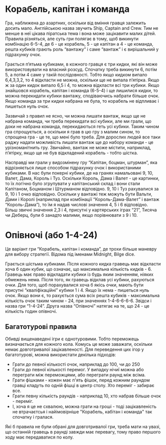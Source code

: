 # Корабель, капітан і команда

Гра, наближена до азартних, оскільки від вміння гравця залежить досить мало.
Англійською назва звучить Ship, Captain and Crew. 
Тим не менше в неї цікава піратська тема і вона може зацікавити малих дітей. 
Правила різняться, але суть гри полягає в тому, щоб викинути комбінацію 6-5-4, де 6 - це корабель, 5 - це капітан а 4 - це команда, решта кубиків грають роль “вантажу” і саме “вантаж” і є вирішальний у підрахунку очок.

Грається п’ятьма кубиками, в кожного гравця є три кидки, які він може використовувати на власний розсуд. 
Спочатку треба викинути 6, потім 5, а потім 4 саме у такій послідовності. 
Тобто якщо кидком випало 6,4,3,3,2, то 4 відкласти не можна, оскільки ще не випала п’ятірка. 
Якщо ж за один кидок випало 6,5 і 4, то можна відкласти всі три кубики. 
Якщо знайшовся корабель, капітан і команда (6-5-4) і ще лишилися кидки, то можна перекидати кубики вантажу, сподіваючись набрати більше очок. 
Якщо команда за три кидки набрана не була, то корабель не відпливає і пишеться нуль очок.

Зазвичай з правил не ясно, чи можна лишати вантаж, якщо ще не набрана команда, чи треба перекидати всі кубики, але ми грали, що доки не набрана команда, перекидаються геть усі кубики. 
Таким чином гра спрощується, а оскільки я грав в цю гру з малим сином, то спрощена гра - це те, що мені було треба. 
Для дорослих людей все таки раджу надати можливість лишати вантаж ще до набору команди - це урізноманітнить гру. 
Звичайно, вантаж не може містити, наприклад, п’ятірку, якщо ще не був відкладений корабель - тобто шістка.

Насправді ми грали у видозмінену гру “Капітан, боцман, штурман”, яка відрізняється лише способом підрахунку очок і використаними кубиками. 
В нас були покерні кубики, де на гранях намальовані 9, 10, Валет, Дама, Король і Туз. 
Оскільки Король, Дама і Валет - це картинки, то їх логічно було згрупувати у капітанський склад і вони стали Капітаном, Боцманом і Штурманом відповідно. 
9, 10 і Туз рахувалися за 9, 10 і 1 очко відповідно. 
Оскільки у вантажі теж можуть бути Вальти, Дами і Королі (наприклад при комбінації “Король-Дама-Валет” і вантаж “Король-Дама”), то їм я надав числові значення 4, 5 і 6 відповідно. 
Більш звичні значення 2,3 і 4, присутні у картярських іграх “21”, Тисяча чи Деберц, були б занадто малими, якщо порівнювати з 9 і 10.

# Опівночі (або 1-4-24)

Це варіант гри “Корабель, капітан і команда”, де трохи більше маневру для вибору стратегії.
Відома під іменами Midnight, Bilge dice.

Грається шістьма кубиками. 
Після кожного кидка гравець має відкласти хоча б один кубик, що означає, що максимальна кількість кидків - 6. 
Гравець має право відкладати кубики із будь яким значенням, ніяких обмежень нема. 
Після того, як гравець відклав усі кубики, рахуються очки. 
Для того, щоб порахувалися хоча б якісь очки, мають бути присутні “кваліфікаційні” кубики 1 і 4. 
Якщо їх нема - пишеться нуль очок. 
Якщо вони є, то рахується сума всіх решта кубиків - максимальна кількість очок таким чином - 24, при значеннях 1-4-6-6-6-6. 
Звідси і назва гри “1-4-24”. 
Друга назва “Опівночі” натягає на те, що 24 - це кількість годин опівночі.

## Багатотурові правила

Обивді вищенаведені ігри є однотуровими.
Тобто переможець визначається для кожного кола.
Комусь це може заважати, оскільки немає довготривалої зацікавленості.
Для переведення цих ігор у багатотурові, можна використати декілька підходів:

 - Грати до певної кількості очок, наприклад до 100, чи до 250
 - Грати до певної кількості перемог.
   У випадку нічиї можна або переграти між переможцями, або переграти раунд між всіма.
 - Грати фішками - кожен має п'ять фішок, перед кожним раундом гравці кладуть по одній фішці в центр столу.
   Хто переміг - забирає все.
 - Грати певну кількість раундів - наприклад 10, хто набрав більше очок - переміг.
 - І, хоча я це не схвалюю, можна грати на гроші - тоді зацікавленість не втрачаєтсья і найімовірніше "Корабель, кабітан і команда" так спочатку і гралася.
 
Які б правила не були обрані для довготривалої гри, треба мати на увазі, що останній гравець в раунді завжди має перевагу, тому право першого ходу має передаватися по колу.
